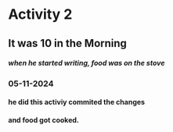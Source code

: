 # Activity 2
## It was 10 in the Morning
##### when he started writing, food was on the stove
### 05-11-2024 
#### he did this activiy commited the changes 
#### and food got cooked. 
